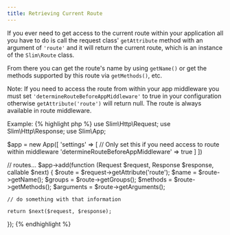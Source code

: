 ```yaml
---
title: Retrieving Current Route
---
```


If you ever need to get access to the current route within your application all you have to do is call the request class' `getAttribute` method with an argument of `'route'` and it will return the current route, which is an instance of the `Slim\Route` class.

From there you can get the route's name by using `getName()` or get the methods supported by this route via `getMethods()`, etc.

 Note: If you need to access the route from within your app middleware you must set `'determineRouteBeforeAppMiddleware'` to true in your configuration otherwise `getAttribute('route')` will return null. The route is always available in route middleware.

Example:
{% highlight php %}
use Slim\Http\Request;
use Slim\Http\Response;
use Slim\App;

$app = new App([
    'settings' => [
        // Only set this if you need access to route within middleware
        'determineRouteBeforeAppMiddleware' => true
    ]
])

// routes...
$app->add(function (Request $request, Response $response, callable $next) {
    $route = $request->getAttribute('route');
    $name = $route->getName();
    $groups = $route->getGroups();
    $methods = $route->getMethods();
    $arguments = $route->getArguments();

    // do something with that information

    return $next($request, $response);
});
{% endhighlight %}
